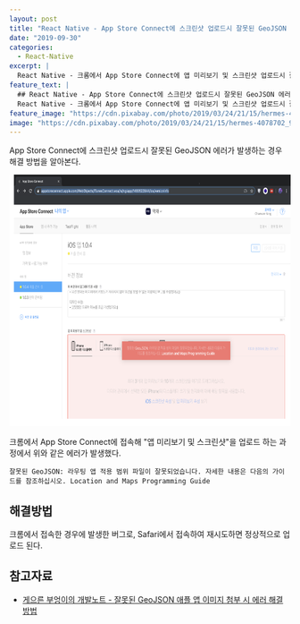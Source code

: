 ```yaml
---
layout: post
title: "React Native - App Store Connect에 스크린샷 업로드시 잘못된 GeoJSON 에러"
date: "2019-09-30"
categories:
  - React-Native
excerpt: |
  React Native - 크롬에서 App Store Connect에 앱 미리보기 및 스크린샷 업로드시 잘못된 GeoJSON 에러가 발생하는 경우 해결 방법을 알아본다.
feature_text: |
  ## React Native - App Store Connect에 스크린샷 업로드시 잘못된 GeoJSON 에러
  React Native - 크롬에서 App Store Connect에 앱 미리보기 및 스크린샷 업로드시 잘못된 GeoJSON 에러가 발생하는 경우 해결 방법을 알아본다.
feature_image: "https://cdn.pixabay.com/photo/2019/03/24/21/15/hermes-4078702_960_720.jpg"
image: "https://cdn.pixabay.com/photo/2019/03/24/21/15/hermes-4078702_960_720.jpg"
---
```


App Store Connect에 스크린샷 업로드시 잘못된 GeoJSON 에러가 발생하는 경우 해결 방법을 알아본다.

<img src="https://github.com/ChaeWonKong/image-resource/blob/master/geojson.png?raw=true" height="450px" />

크롬에서 App Store Connect에 접속해 "앱 미리보기 및 스크린샷"을 업로드 하는 과정에서 위와 같은 에러가 발생했다.
```
잘못된 GeoJSON: 라우팅 앱 적용 범위 파일이 잘못되었습니다. 자세한 내용은 다음의 가이드를 참조하십시오. Location and Maps Programming Guide
```

## 해결방법
크롬에서 접속한 경우에 발생한 버그로, Safari에서 접속하여 재시도하면 정상적으로 업로드 된다.

## 참고자료
- [게으른 부엉이의 개발노트 - 잘못된 GeoJSON 애플 앱 이미지 첨부 시 에러 해결 방법](https://lazyowl.tistory.com/23)